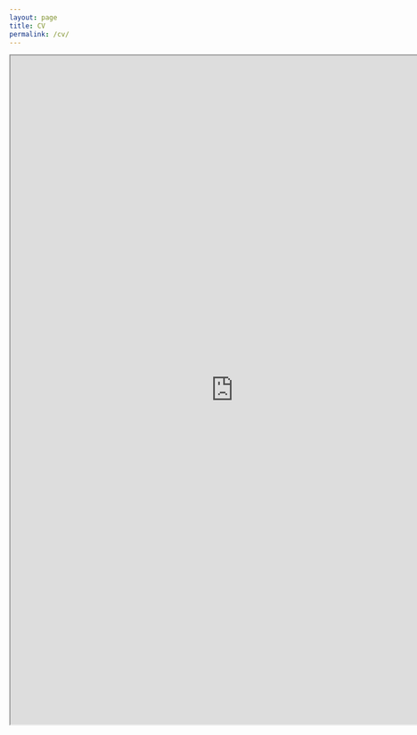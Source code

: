```yaml
---
layout: page
title: CV
permalink: /cv/
---
```


<iframe src="https://drive.google.com/file/d/1URCD3RM-71PRFgocdna-xv_taZ42W1Sx/preview" width="800" height="1200"></iframe>
